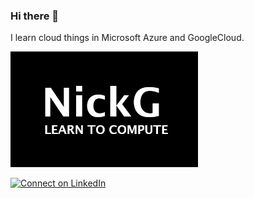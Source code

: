 ### Hi there 👋

<!--
**MadeByNickG/MadeByNickG** is a ✨ _special_ ✨ repository because its `README.md` (this file) appears on your GitHub profile.

Here are some ideas to get you started:

- 🔭 I’m currently working on ...
- 🌱 I’m currently learning ...
- 👯 I’m looking to collaborate on ...
- 🤔 I’m looking for help with ...
- 💬 Ask me about ...
- 📫 How to reach me: ...
- 😄 Pronouns: ...
- ⚡ Fun fact: ...
-->

I learn cloud things in Microsoft Azure and GoogleCloud.

<img src="logo.png">

[![Connect on LinkedIn](https://img.shields.io/badge/connect-%230077B5.svg?&style=for-the-badge&logo=linkedin)](https://www.linkedin.com/in/nikolay-grudov-5b224b173/)
<br />


